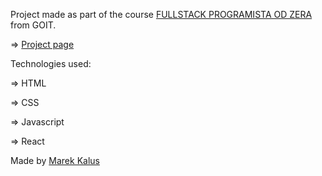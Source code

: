 Project made as part of the course [FULLSTACK PROGRAMISTA OD ZERA](https://goit.global/pl/courses/fullstackonline/?utm_source=main-site) from GOIT.

=> [Project page](https://marektg.github.io/goit-react-hw-03-image-finder/)

Technologies used:

=> HTML

=> CSS

=> Javascript

=> React


Made by [Marek Kalus](www.linkedin.com/in/marek-kalus-61a240247)
